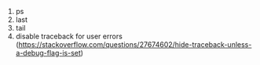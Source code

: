 1. ps
2. last
3. tail
4. disable traceback for user errors (https://stackoverflow.com/questions/27674602/hide-traceback-unless-a-debug-flag-is-set)